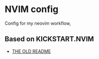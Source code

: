# NVIM config

Config for my neovim workflow,


## Based on KICKSTART.NVIM
- [THE OLD README](README_OLD.md)
